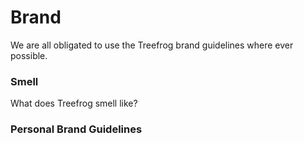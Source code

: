 # Brand

We are all obligated to use the Treefrog brand guidelines where ever possible.

### Smell

What does Treefrog smell like?


### Personal Brand Guidelines


